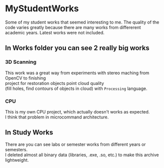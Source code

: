 # MyStudentWorks
Some of my student works that seemed interesting to me.
The quality of the code varies greatly because there are many works from differerent academic years.
Latest works were not included.

## In Works folder you can see 2 really big works
### 3D Scanning
This work was a great way from experiments with stereo maching from OpenCV to finishing  
project for restoration objects point cloud quality   
(fill holes, find contours of objects in cloud) with `Processing` language.  

### CPU
This is my own CPU project, which actually doesn't works as expected.  
I think that problem in microcommand architecture.

## In Study Works
There are you can see labs or semester works from different years or semesters.  
I deleted almost all binary data (libraries, .exe, .so, etc.) to make this archive lightweight.  
